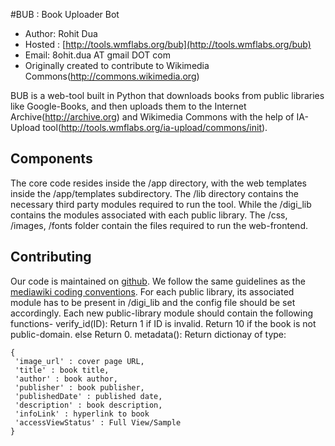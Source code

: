 #BUB : Book Uploader Bot

* Author: Rohit Dua
* Hosted : [http://tools.wmflabs.org/bub](http://tools.wmflabs.org/bub)
* Email: 8ohit.dua AT gmail DOT com
* Originally created  to contribute to Wikimedia Commons(http://commons.wikimedia.org)

BUB is a web-tool built in Python that downloads books from public libraries like Google-Books, and then uploads them to the Internet Archive(http://archive.org) and Wikimedia Commons with the help of IA-Upload tool(http://tools.wmflabs.org/ia-upload/commons/init).  

## Components

The core code resides inside the /app directory, with the web templates inside the /app/templates subdirectory. The /lib directory contains the necessary third party modules required to run the tool. While the /digi_lib contains the modules associated with each public library. The /css, /images, /fonts folder contain the files required to run the web-frontend.

## Contributing

Our code is maintained on [github](https://github.com/rohit-dua/BUB). We follow the same guidelines as the [mediawiki coding conventions](https://www.mediawiki.org/wiki/Manual:Coding_conventions/Python). 
For each public library, its associated module has to be present in /digi_lib and the config file should be set accordingly. Each new public-library module should contain the following functions-
verify_id(ID): Return 1 if ID is invalid. Return 10 if the book is not public-domain. else Return 0.
metadata(): Return dictionay of type:
```
{
 'image_url' : cover page URL,
 'title' : book title,
 'author' : book author,
 'publisher' : book publisher,
 'publishedDate' : published date,
 'description' : book description,
 'infoLink' : hyperlink to book
 'accessViewStatus' : Full View/Sample
}
```












